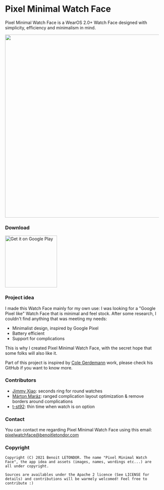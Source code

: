 # Pixel Minimal Watch Face

Pixel Minimal Watch Face is a WearOS 2.0+ Watch Face designed with simplicity, efficiency and minimalism in mind.

<p align="center">
  <img src="https://github.com/benoitletondor/PixelMinimalWatchFace/raw/master/assets/banner.png" width="600"/>
</p>

### Download

<a href='https://play.google.com/store/apps/details?id=com.benoitletondor.pixelminimalwatchface'><img alt='Get it on Google Play' src='https://play.google.com/intl/en_us/badges/images/generic/en_badge_web_generic.png' width="170"/></a>

### Project idea

I made this Watch Face mainly for my own use: I was looking for a "Google Pixel like" Watch Face that is minimal and feel stock. After some research, I couldn't find anything that was meeting my needs:
- Minimalist design, inspired by Google Pixel
- Battery efficient
- Support for complications

This is why I created Pixel Minimal Watch Face, with the secret hope that some folks will also like it. 

Part of this project is inspired by [Cole Gerdemann](https://github.com/CorvetteCole) work, please check his GitHub if you want to know more.

### Contributors

- [Jimmy Xiao](https://github.com/jimmyjxiao): seconds ring for round watches
- [Márton Maráz](https://github.com/marazmarci): ranged complication layout optimization & remove borders around complications
- [t-st92](https://github.com/t-st92): thin time when watch is on option

### Contact

You can contact me regarding Pixel Minimal Watch Face using this email: [pixelwatchface@benoitletondor.com](mailto:pixelwatchface@benoitletondor.com)


### Copyright

    Copyright (C) 2021 Benoit LETONDOR. The name "Pixel Minimal Watch Face", the app idea and assets (images, names, wordings etc...) are all under copyright.

    Sources are availables under the Apache 2 licence (See LICENSE for details) and contributions will be warmely welcomed! Feel free to contribute :)

